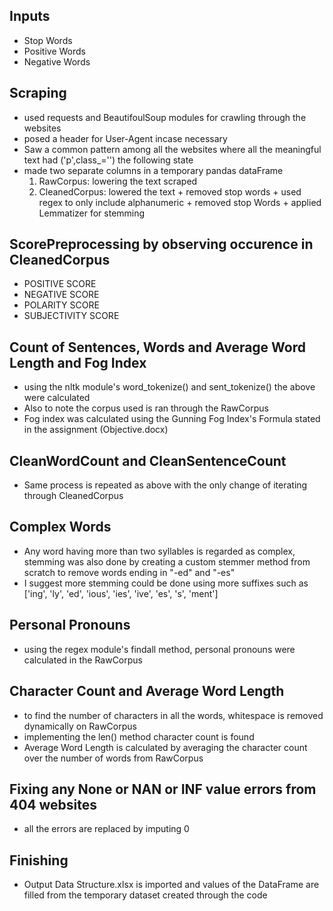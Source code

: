 ## Inputs
- Stop Words
- Positive Words
- Negative Words

## Scraping
- used requests and BeautifoulSoup modules for crawling through the websites
- posed a header for User-Agent incase necessary
- Saw a common pattern among all the websites where all the meaningful text had ('p',class_='') the following state
- made two separate columns in a temporary pandas dataFrame
    1. RawCorpus: lowering the text scraped
    2. CleanedCorpus: lowered the text + removed stop words + used regex to only include alphanumeric + removed stop Words + applied Lemmatizer for stemming

## ScorePreprocessing by observing occurence in CleanedCorpus
- POSITIVE SCORE
- NEGATIVE SCORE
- POLARITY SCORE
- SUBJECTIVITY SCORE

## Count of Sentences, Words and Average Word Length and Fog Index
- using the nltk module's word_tokenize() and sent_tokenize() the above were calculated
- Also to note the corpus used is ran through the RawCorpus
- Fog index was calculated using the Gunning Fog Index's Formula stated in the assignment (Objective.docx)

## CleanWordCount and CleanSentenceCount
- Same process is repeated as above with the only change of iterating through CleanedCorpus

## Complex Words
- Any word having more than two syllables is regarded as complex, stemming was also done by creating a custom stemmer method from scratch to remove words ending in "-ed" and "-es"
- I suggest more stemming could be done using more suffixes such as ['ing', 'ly', 'ed', 'ious', 'ies', 'ive', 'es', 's', 'ment']

## Personal Pronouns
- using the regex module's findall method, personal pronouns were calculated in the RawCorpus

## Character Count and Average Word Length
- to find the number of characters in all the words, whitespace is removed dynamically on RawCorpus
- implementing the len() method character count is found
- Average Word Length is calculated by averaging the character count over the number of words from RawCorpus

## Fixing any  None or NAN or INF value errors from 404 websites
- all the errors are replaced by imputing 0

## Finishing
- Output Data Structure.xlsx is imported and values of the DataFrame are filled from the temporary dataset created through the code
